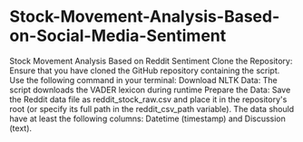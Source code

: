 # Stock-Movement-Analysis-Based-on-Social-Media-Sentiment
Stock Movement Analysis Based on Reddit Sentiment
Clone the Repository: Ensure that you have cloned the GitHub repository containing the script. Use the following command in your terminal:
Download NLTK Data: The script downloads the VADER lexicon during runtime
Prepare the Data:
Save the Reddit data file as reddit_stock_raw.csv and place it in the repository's root (or specify its full path in the reddit_csv_path variable).
The data should have at least the following columns: Datetime (timestamp) and Discussion (text).
